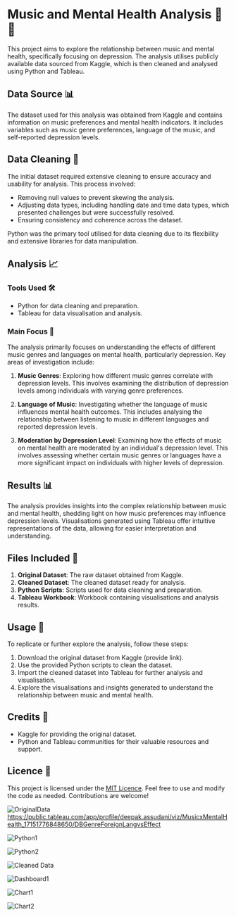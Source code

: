 # Music and Mental Health Analysis 🎵🧠

This project aims to explore the relationship between music and mental health, specifically focusing on depression. The analysis utilises publicly available data sourced from Kaggle, which is then cleaned and analysed using Python and Tableau.

## Data Source 📊

The dataset used for this analysis was obtained from Kaggle and contains information on music preferences and mental health indicators. It includes variables such as music genre preferences, language of the music, and self-reported depression levels.

## Data Cleaning 🧹

The initial dataset required extensive cleaning to ensure accuracy and usability for analysis. This process involved:

- Removing null values to prevent skewing the analysis.
- Adjusting data types, including handling date and time data types, which presented challenges but were successfully resolved.
- Ensuring consistency and coherence across the dataset.

Python was the primary tool utilised for data cleaning due to its flexibility and extensive libraries for data manipulation.

## Analysis 📈

### Tools Used 🛠️
- Python for data cleaning and preparation.
- Tableau for data visualisation and analysis.

### Main Focus 🎯
The analysis primarily focuses on understanding the effects of different music genres and languages on mental health, particularly depression. Key areas of investigation include:

1. **Music Genres**: Exploring how different music genres correlate with depression levels. This involves examining the distribution of depression levels among individuals with varying genre preferences.

2. **Language of Music**: Investigating whether the language of music influences mental health outcomes. This includes analysing the relationship between listening to music in different languages and reported depression levels.

3. **Moderation by Depression Level**: Examining how the effects of music on mental health are moderated by an individual's depression level. This involves assessing whether certain music genres or languages have a more significant impact on individuals with higher levels of depression.

## Results 📊

The analysis provides insights into the complex relationship between music and mental health, shedding light on how music preferences may influence depression levels. Visualisations generated using Tableau offer intuitive representations of the data, allowing for easier interpretation and understanding.

## Files Included 📂

1. **Original Dataset**: The raw dataset obtained from Kaggle.
2. **Cleaned Dataset**: The cleaned dataset ready for analysis.
3. **Python Scripts**: Scripts used for data cleaning and preparation.
4. **Tableau Workbook**: Workbook containing visualisations and analysis results.

## Usage 🚀

To replicate or further explore the analysis, follow these steps:

1. Download the original dataset from Kaggle (provide link).
2. Use the provided Python scripts to clean the dataset.
3. Import the cleaned dataset into Tableau for further analysis and visualisation.
4. Explore the visualisations and insights generated to understand the relationship between music and mental health.

## Credits 🙏

- Kaggle for providing the original dataset.
- Python and Tableau communities for their valuable resources and support.

## Licence 📜

This project is licensed under the [MIT Licence](LICENSE). Feel free to use and modify the code as needed. Contributions are welcome!

![OriginalData](https://github.com/deepak-assudani/MusicXMentalHealth/assets/168087466/f6171fbb-8ee3-4dac-a6df-075f24fcbd95)
https://public.tableau.com/app/profile/deepak.assudani/viz/MusicxMentalHealth_17151776848650/DBGenreForeignLangvsEffect


![Python1](https://github.com/deepak-assudani/MusicXMentalHealth/assets/168087466/fb107938-9ab6-4dd8-992b-6f5dfda1a633)

![Python2](https://github.com/deepak-assudani/MusicXMentalHealth/assets/168087466/470160b3-f327-490a-a931-83f5f5cb0a82)

![Cleaned Data](https://github.com/deepak-assudani/MusicXMentalHealth/assets/168087466/890bf62a-6517-403a-8f53-0fc9938a4cde)

![Dashboard1](https://github.com/deepak-assudani/MusicXMentalHealth/assets/168087466/c2e3684d-18a6-4b8b-b068-ccada15f8dd1)

![Chart1](https://github.com/deepak-assudani/MusicXMentalHealth/assets/168087466/785c7a78-a9b6-4052-89c9-633c7ea88e6a)

![Chart2](https://github.com/deepak-assudani/MusicXMentalHealth/assets/168087466/74706927-06aa-4133-841c-a9b793b9054c)
